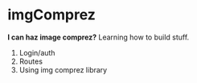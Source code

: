 # imgComprez
**I can haz image comprez?**
Learning how to build stuff. 
1. Login/auth
2. Routes
3. Using img comprez library
